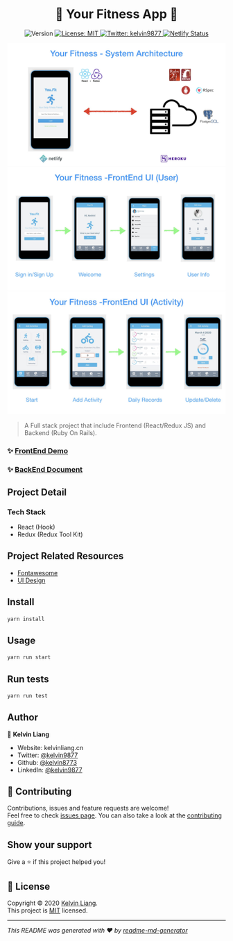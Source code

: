 <h1 align="center">🏅 Your Fitness App 🏅</h1>
<p align="center">
  <img alt="Version" src="https://img.shields.io/badge/version-1.0.0-blue.svg?cacheSeconds=2592000" />
  <a href="https://github.com/kelvin8773/your-fitness/blob/master/LICENSE" target="_blank">
    <img alt="License: MIT" src="https://img.shields.io/badge/License-MIT-yellow.svg" />
  </a>
  <a href="https://twitter.com/kelvin9877" target="_blank">
    <img alt="Twitter: kelvin9877" src="https://img.shields.io/twitter/follow/kelvin9877.svg?style=social" />
  </a>

  <a href="https://youfit.netlify.com/" target="_blank">
    <img alt="Netlify Status" src="https://api.netlify.com/api/v1/badges/998c89fb-520a-46b5-938b-a113302e0a54/deploy-status" />
  </a>
</p>

[![system-diagram](./docs/your-fitness-system.jpeg)](https://youfit.netlify.com)
[![UI-User](./docs/your-fitness-ui-1.jpeg)](https://youfit.netlify.com)
[![UI-Activity](./docs/your-fitness-ui-2.jpeg)](https://youfit.netlify.com)

> A Full stack project that include Frontend (React/Redux JS) and Backend (Ruby On Rails).

### ✨ [FrontEnd Demo](https://youfit.netlify.com)

### ✨ [BackEnd Document](https://github.com/kelvin8773/your-fitness-api)

## Project Detail

### Tech Stack
* React (Hook)
* Redux (Redux Tool Kit)

## Project Related Resources
* [Fontawesome](https://fontawesome.com/start)
* [UI Design](https://www.behance.net/gallery/13271423/Bodytrackit-An-iOs-app-Branding-UX-and-UI)

## Install

```sh
yarn install
```

## Usage

```sh
yarn run start
```

## Run tests

```sh
yarn run test
```

## Author

👤 **Kelvin Liang**

* Website: kelvinliang.cn
* Twitter: [@kelvin9877](https://twitter.com/kelvin9877)
* Github: [@kelvin8773](https://github.com/kelvin8773)
* LinkedIn: [@kelvin9877](https://linkedin.com/in/kelvin9877)

## 🤝 Contributing

Contributions, issues and feature requests are welcome!<br />Feel free to check [issues page](https://github.com/kelvin8773/your-fitness/issues). You can also take a look at the [contributing guide](https://github.com/kelvin8773/your-fitness/pulls).

## Show your support

Give a ⭐️ if this project helped you!

## 📝 License

Copyright © 2020 [Kelvin Liang](https://github.com/kelvin8773).<br />
This project is [MIT](https://github.com/kelvin8773/your-fitness/blob/master/LICENSE) licensed.

***
_This README was generated with ❤️ by [readme-md-generator](https://github.com/kefranabg/readme-md-generator)_